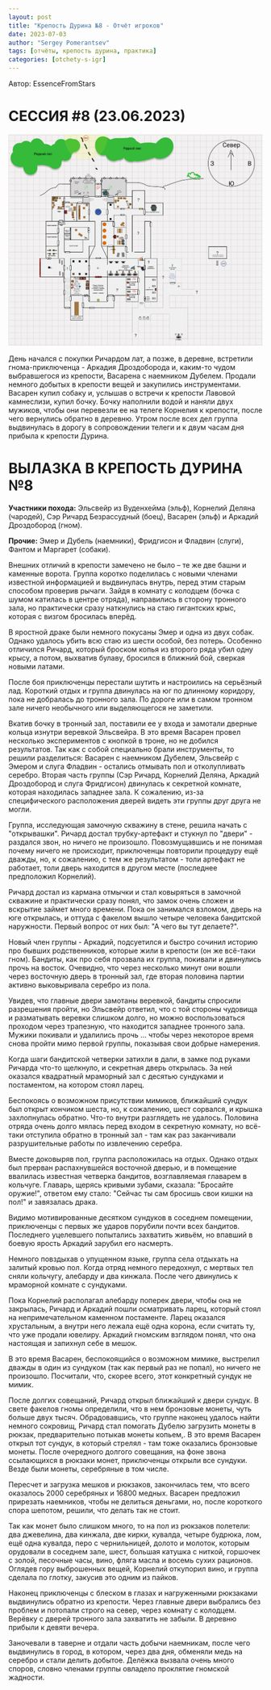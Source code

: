 ```yaml
---
layout: post
title: "Крепость Дурина №8 - Отчёт игроков"
date: 2023-07-03
author: "Sergey Pomerantsev"
tags: [отчёты, крепость дурина, практика]
categories: [otchety-s-igr]
---
```


Автор: EssenceFromStars

# СЕССИЯ #8 (23.06.2023)

![](/assets/images/durin_Map_03.07.23.png)

День начался с покупки Ричардом лат, а позже, в деревне, встретили гнома-приключенца - Аркадия Дроздоборода и, каким-то чудом выбравшегося из крепости, Васарена с наемником Дубелем. Продали немного добытых в крепости вещей и закупились инструментами. Васарен купил собаку и, услышав о встречи к крепости Лавовой камнеслизи, купил бочку. Бочку наполнили водой и наняли двух мужиков, чтобы они перевезли ее на телеге Корнелия к крепости, после чего вернулись обратно в деревню. Утром после всех дел группа выдвинулась в дорогу в сопровождении телеги и к двум часам дня прибыла к крепости Дурина.

# ВЫЛАЗКА В КРЕПОСТЬ ДУРИНА №8

**Участники похода:** Эльсвейр из Вуденхейма (эльф), Корнелий Деляна (чародей), Сэр Ричард Безрассудный (боец), Васарен (эльф) и Аркадий Дроздобород (гном).

**Прочие:** Эмер и Дубель (наемники), Фридгисон и Фладвин (слуги), Фантом и Маргарет (собаки).

Внешних отличий в крепости замечено не было – те же две башни и каменные ворота. Группа коротко поделилась с новыми членами известной информацией и выдвинулась внутрь, перед этим старым способом проверив рычаги. Зайдя в комнату с колодцем (бочка с шумом катилась в центре отряда), направились в сторону тронного зала, но практически сразу наткнулись на стаю гигантских крыс, которая с визгом бросилась вперёд.

В яростной драке были немного покусаны Эмер и одна из двух собак. Однако удалось убить всю стаю из шести особой, без потерь. Особенно отличился Ричард, который броском копья из второго ряда убил одну крысу, а потом, выхватив булаву, бросился в ближний бой, сверкая новыми латами.

После боя приключенцы перестали шутить и настроились на серьёзный лад. Короткий отдых и группа двинулась на юг по длинному коридору, пока не добралась до тронного зала. По дороге или в самом тронном зале ничего необычного или выделяющегося не заметили.

Вкатив бочку в тронный зал, поставили ее у входа и замотали дверные кольца изнутри веревкой Эльсвейра. В это время Васарен провел несколько экспериментов с кнопкой в троне, но не добился результатов. Так как с собой специально брали инструменты, то решили разделиться: Васарен с наемником Дубелем, Эльсвейр с Эмером и слуга Фладвин - остались отмывать пол и отколупливать серебро. Вторая часть группы (Сэр Ричард, Корнелий Деляна, Аркадий Дроздобород и слуга Фридгисон) двинулась к секретной комнате, которая находилась западнее зала. К сожалению, из-за специфического расположения дверей видеть эти группы друг друга не могли.

Группа, исследующая замочную скважину в стене, решила начать с "открывашки". Ричард достал трубку-артефакт и стукнул по "двери" - раздался звон, но ничего не произошло. Повозмущавшись и не понимая почему ничего не происходит, приключенцы повторили процедуру ещё дважды, но, к сожалению, с тем же результатом - толи артефакт не работает, толи дверь находится в другом месте (последнее предположил Корнелий).

Ричард достал из кармана отмычки и стал ковыряться в замочной скважине и практически сразу понял, что замок очень сложен и вскрытие займет много времени. Пока он занимался взломом, дверь на юге открылась, и оттуда с факелом вышло четыре человека бандитской наружности. Первый вопрос от них был: "А чего вы тут делаете?".

Новый член группы - Аркадий, подсуетился и быстро сочинил историю про бывших родственников, которые жили в крепости (он же всё-таки гном). Бандиты, как про себя прозвала их группа, покивали и двинулись прочь на восток. Очевидно, что через несколько минут они вошли через восточную дверь в тронный зал, где вторая половина партии активно выковыривала серебро из пола.

Увидев, что главные двери замотаны веревкой, бандиты спросили разрешения пройти, но Эльсвейр ответил, что с той стороны чудовища и разматывать веревки слишком долго, но можно воспользоваться проходом через трапезную, что находится западнее тронного зала. Мужики покивали и удалились прочь … чтобы через некоторое время снова пройти мимо первой группы, показывая свои добрые намерения.

Когда шаги бандитской четверки затихли в дали, в замке под руками Ричарда что-то щелкнуло, и секретная дверь открылась. За ней оказался квадратный мраморный зал с десятью сундуками и постаментом, на котором стоял ларец.

Беспокоясь о возможном присутствии мимиков, ближайший сундук был открыт кончиком шеста, но, к сожалению, шест сорвался, и крышка захлопнулась обратно. Что-то внутри разглядеть не удалось. Половина отряда очень долго мялась перед входом в секретную комнату, но всё-таки отступила обратно в тронный зал - там как раз заканчивали разрушительные работы по извлечению серебра.

Вместе доковыряв пол, группа расположилась на отдых. Однако отдых был прерван распахнувшейся восточной дверью, и в помещение ввалилась известная четверка бандитов, возглавляемая главарем в кольчуге. Главарь, щерясь кривыми зубами, сказала: "Бросайте оружие!", ответом ему стало: "Сейчас ты сам бросишь свои кишки на пол!" и завязалась драка.

Видимо мотивированные десятком сундуков в соседнем помещении, приключенцы с первых же ударов порубили почти всех бандитов. Последнего уцелевшего попытались захватить живьём, но впавший в боевую ярость Аркадий зарубил его насмерть.

Немного повздыхав о упущенном языке, группа села отдыхать на залитый кровью пол. Когда отряд немного передохнул, с мертвых тел сняли кольчугу, алебарду и два кинжала. После чего двинулись к мраморной комнате с сундуками.

Пока Корнелий располагал алебарду поперек двери, чтобы она не закрылась, Ричард и Аркадий пошли осматривать ларец, который стоял на непримечательном каменном постаменте. Ларец оказался хрустальным, а внутри него лежала ещё одна корона, если считать ту, что уже продали ювелиру. Аркадий гномским взглядом понял, что она настоящая и запихнул себе в мешок.

В это время Васарен, беспокоящийся о возможном мимике, выстрелил дважды в один из сундуком (так как первый раз не попал), но ничего не произошло. Посчитали, что, скорее всего, этот конкретный сундук не мимик.

После долгих совещаний, Ричард открыл ближайший к двери сундук. В свете факелов гномы определили, что в нем бронзовые монеты, чуть больше двух тысяч. Обрадовавшись, что группе наконец удалось найти немного сокровищ, Ричард стал помогать Дубелю загрузить монеты в рюкзак, предварительно потыкав монеты копьем,. В это время Васарен открыл тот сундук, в который стрелял - там тоже оказались бронзовые монеты. После очередного долгого совещания, на фоне звона ссылающихся в рюкзаки монет, приключенцы открыли все сундуки. Везде были монеты, серебряные в том числе.

Пересчет и загрузка мешков и рюкзаков, закончилась тем, что всего оказалось 2000 серебряных и 16800 медных. Васарен предложил прирезать наемников, чтобы не делиться деньгами, но, после короткого спора шепотом, решили, что делать так не стоит.

Так как монет было слишком много, то на пол из рюкзаков полетели: два джевелина, два кинжала, две кирки, кувалда, четыре будрюка, лом, ещё одна кувалда, перо с чернильницей, долото и молоток, которым орудовали в соседнем зале, шест, большая катушка с ниткой, горшочек с золой, песочные часы, вино, фляга масла и восемь сухих рационов. Оглядев гору выброшенных вещей, Корнелий откупорил вино, и группа сделала по глотку, закусив это одним из пайков. 

Наконец приключенцы с блеском в глазах и нагруженными рюкзаками выдвинулись обратно из крепости. Через главные двери выбрались без проблем и потопали строго на север, через комнату с колодцем. Верёвку с дверей тронного зала захватить не забыли. В деревню прибыли к девяти вечера.

Заночевали в таверне и отдали часть добычи наемникам, после чего выдвинулись в город, в котором, через два дня, обменяли медь на серебро и стали делить добытое. Делёжка вызвала очень много споров, словно членами группы овладело проклятие гномской жадности.
